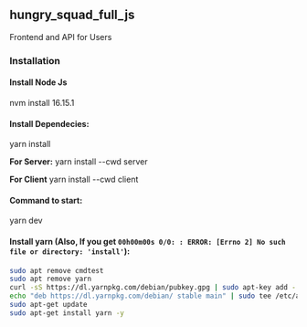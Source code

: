 ## hungry_squad_full_js

Frontend and API for Users

### Installation

#### Install Node Js

nvm install 16.15.1

#### Install Dependecies:

yarn install

**For Server:** 
yarn install --cwd server

**For Client**
yarn install --cwd client

#### Command to start:

yarn dev

#### Install yarn (Also, If you get `00h00m00s 0/0: : ERROR: [Errno 2] No such file or directory: 'install'`):

```bash
sudo apt remove cmdtest
sudo apt remove yarn
curl -sS https://dl.yarnpkg.com/debian/pubkey.gpg | sudo apt-key add -
echo "deb https://dl.yarnpkg.com/debian/ stable main" | sudo tee /etc/apt/sources.list.d/yarn.list
sudo apt-get update
sudo apt-get install yarn -y
```
